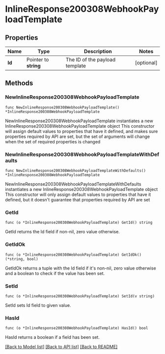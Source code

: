 # InlineResponse200308WebhookPayloadTemplate

## Properties

Name | Type | Description | Notes
------------ | ------------- | ------------- | -------------
**Id** | Pointer to **string** | The ID of the payload template | [optional] 

## Methods

### NewInlineResponse200308WebhookPayloadTemplate

`func NewInlineResponse200308WebhookPayloadTemplate() *InlineResponse200308WebhookPayloadTemplate`

NewInlineResponse200308WebhookPayloadTemplate instantiates a new InlineResponse200308WebhookPayloadTemplate object
This constructor will assign default values to properties that have it defined,
and makes sure properties required by API are set, but the set of arguments
will change when the set of required properties is changed

### NewInlineResponse200308WebhookPayloadTemplateWithDefaults

`func NewInlineResponse200308WebhookPayloadTemplateWithDefaults() *InlineResponse200308WebhookPayloadTemplate`

NewInlineResponse200308WebhookPayloadTemplateWithDefaults instantiates a new InlineResponse200308WebhookPayloadTemplate object
This constructor will only assign default values to properties that have it defined,
but it doesn't guarantee that properties required by API are set

### GetId

`func (o *InlineResponse200308WebhookPayloadTemplate) GetId() string`

GetId returns the Id field if non-nil, zero value otherwise.

### GetIdOk

`func (o *InlineResponse200308WebhookPayloadTemplate) GetIdOk() (*string, bool)`

GetIdOk returns a tuple with the Id field if it's non-nil, zero value otherwise
and a boolean to check if the value has been set.

### SetId

`func (o *InlineResponse200308WebhookPayloadTemplate) SetId(v string)`

SetId sets Id field to given value.

### HasId

`func (o *InlineResponse200308WebhookPayloadTemplate) HasId() bool`

HasId returns a boolean if a field has been set.


[[Back to Model list]](../README.md#documentation-for-models) [[Back to API list]](../README.md#documentation-for-api-endpoints) [[Back to README]](../README.md)


